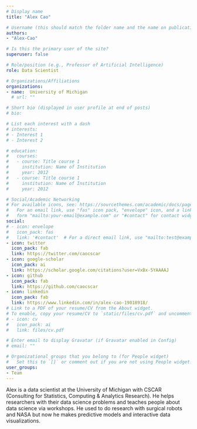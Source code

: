 ```yaml
---
# Display name
title: "Alex Cao"

# Username (this should match the folder name and the name on publications)
authors:
- "Alex-Cao"

# Is this the primary user of the site?
superuser: false

# Role/position (e.g., Professor of Artificial Intelligence)
role: Data Scientist

# Organizations/Affiliations
organizations:
- name:  University of Michigan
  # url: ""

# Short bio (displayed in user profile at end of posts)
# bio: 

# List each interest with a dash
# interests:
# - Interest 1
# - Interest 2

# education:
#   courses:
#   - course: Title course 1
#     institution: Name of Institution
#     year: 2012
#   - course: Title course 1
#     institution: Name of Institution
#     year: 2012

# Social/Academic Networking
# For available icons, see: https://sourcethemes.com/academic/docs/page-builder/#icons
#   For an email link, use "fas" icon pack, "envelope" icon, and a link in the
#   form "mailto:your-email@example.com" or "#contact" for contact widget.
social:
# - icon: envelope
#   icon_pack: fas
#   link: '#contact'  # For a direct email link, use "mailto:test@example.org".
- icon: twitter
  icon_pack: fab
  link: https://twitter.com/caocscar
- icon: google-scholar
  icon_pack: ai
  link: https://scholar.google.com/citations?user=VxBx-5YAAAAJ
- icon: github
  icon_pack: fab
  link: https://github.com/caocscar
- icon: linkedin
  icon_pack: fab
  link: https://www.linkedin.com/in/alex-cao-19018918/
# Link to a PDF of your resume/CV from the About widget.
# To enable, copy your resume/CV to `static/files/cv.pdf` and uncomment the lines below.
# - icon: cv
#   icon_pack: ai
#   link: files/cv.pdf

# Enter email to display Gravatar (if Gravatar enabled in Config)
# email: ""

# Organizational groups that you belong to (for People widget)
#   Set this to `[]` or comment out if you are not using People widget.
user_groups:
- Team
---
```

Alex is a data scientist at the University of Michigan with CSCAR (Consulting for Statistics, Computing & Analytics Research). He helps researchers with their data science problems and teaches people about data science via workshops. He used to do research with surgical robots and NASA but now he makes predictive models and interactive data visualizations.

